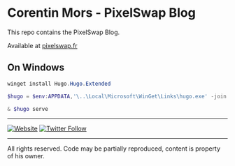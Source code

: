 # Corentin Mors - PixelSwap Blog

This repo contains the PixelSwap Blog.

Available at [pixelswap.fr](https://pixelswap.fr/)


## On Windows

```powershell
winget install Hugo.Hugo.Extended

$hugo = $env:APPDATA,'\..\Local\Microsoft\WinGet\Links\hugo.exe' -join ''

& $hugo serve
```

---

[![Website](https://img.shields.io/website-up-down-green-red/https/pixelswap.fr.svg?label=PixelSwap.fr)](https://pixelswap.fr/)
[![Twitter Follow](https://img.shields.io/twitter/follow/mikescops.svg?style=social&label=Follow&style=flat-square)](https://twitter.com/mikescops)

---

All rights reserved. Code may be partially reproduced, content is property of his owner.
